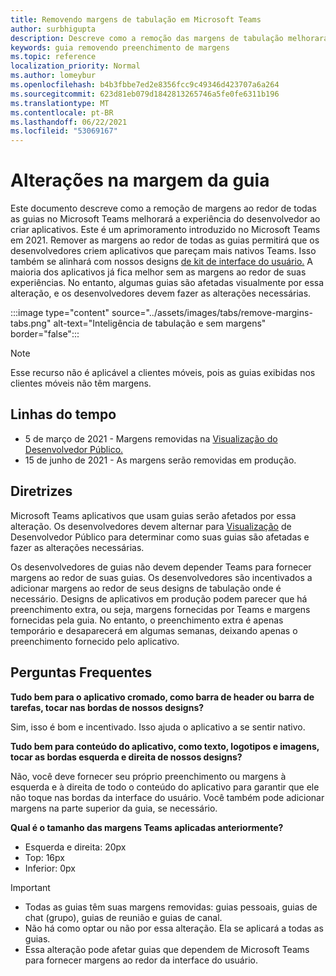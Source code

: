 ```yaml
---
title: Removendo margens de tabulação em Microsoft Teams
author: surbhigupta
description: Descreve como a remoção das margens de tabulação melhorará a experiência do desenvolvedor.
keywords: guia removendo preenchimento de margens
ms.topic: reference
localization_priority: Normal
ms.author: lomeybur
ms.openlocfilehash: b4b3fbbe7ed2e8356fcc9c49346d423707a6a264
ms.sourcegitcommit: 623d81eb079d1842813265746a5fe0fe6311b196
ms.translationtype: MT
ms.contentlocale: pt-BR
ms.lasthandoff: 06/22/2021
ms.locfileid: "53069167"
---
```

# <a name="tab-margin-changes"></a>Alterações na margem da guia

Este documento descreve como a remoção de margens ao redor de todas as guias no Microsoft Teams melhorará a experiência do desenvolvedor ao criar aplicativos. Este é um aprimoramento introduzido no Microsoft Teams em 2021.
Remover as margens ao redor de todas as guias permitirá que os desenvolvedores criem aplicativos que pareçam mais nativos Teams. Isso também se alinhará com nossos designs [de kit de interface do usuário.](~/tabs/design/tabs.md) A maioria dos aplicativos já fica melhor sem as margens ao redor de suas experiências. No entanto, algumas guias são afetadas visualmente por essa alteração, e os desenvolvedores devem fazer as alterações necessárias.

:::image type="content" source="../assets/images/tabs/remove-margins-tabs.png" alt-text="Inteligência de tabulação e sem margens" border="false":::

> [!NOTE]
> Esse recurso não é aplicável a clientes móveis, pois as guias exibidas nos clientes móveis não têm margens. 

## <a name="timelines"></a>Linhas do tempo

* 5 de março de 2021 - Margens removidas na [Visualização do Desenvolvedor Público.](~/resources/dev-preview/developer-preview-intro.md)
* 15 de junho de 2021 - As margens serão removidas em produção.

## <a name="guidelines"></a>Diretrizes

Microsoft Teams aplicativos que usam guias serão afetados por essa alteração. Os desenvolvedores devem alternar para [Visualização](~/resources/dev-preview/developer-preview-intro.md) de Desenvolvedor Público para determinar como suas guias são afetadas e fazer as alterações necessárias.

Os desenvolvedores de guias não devem depender Teams para fornecer margens ao redor de suas guias. Os desenvolvedores são incentivados a adicionar margens ao redor de seus designs de tabulação onde é necessário. Designs de aplicativos em produção podem parecer que há preenchimento extra, ou seja, margens fornecidas por Teams e margens fornecidas pela guia. No entanto, o preenchimento extra é apenas temporário e desaparecerá em algumas semanas, deixando apenas o preenchimento fornecido pelo aplicativo.

## <a name="faq"></a>Perguntas Frequentes

**Tudo bem para o aplicativo cromado, como barra de header ou barra de tarefas, tocar nas bordas de nossos designs?**

Sim, isso é bom e incentivado. Isso ajuda o aplicativo a se sentir nativo.

**Tudo bem para conteúdo do aplicativo, como texto, logotipos e imagens, tocar as bordas esquerda e direita de nossos designs?**

Não, você deve fornecer seu próprio preenchimento ou margens à esquerda e à direita de todo o conteúdo do aplicativo para garantir que ele não toque nas bordas da interface do usuário. Você também pode adicionar margens na parte superior da guia, se necessário.

**Qual é o tamanho das margens Teams aplicadas anteriormente?**

* Esquerda e direita: 20px
* Top: 16px
* Inferior: 0px

> [!IMPORTANT]
> * Todas as guias têm suas margens removidas: guias pessoais, guias de chat (grupo), guias de reunião e guias de canal.
> * Não há como optar ou não por essa alteração. Ela se aplicará a todas as guias.
> * Essa alteração pode afetar guias que dependem de Microsoft Teams para fornecer margens ao redor da interface do usuário.
